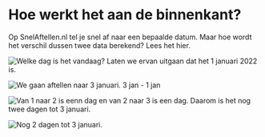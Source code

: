 <script lang="ts">
	import Meta from "$lib/layout/meta.svelte";
</script>

<Meta title="Hoe werkt SnelAftellen.nl aan de binnenkant?" description="Op SnelAftellen.nl tel je snel af naar een bepaalde datum. Maar hoe wordt het verschil dussen twee data berekend? Lees het hier." />

# Hoe werkt het aan de binnenkant?

Op SnelAftellen.nl tel je snel af naar een bepaalde datum. Maar hoe wordt het
verschil dussen twee data berekend? Lees het hier.

![Welke dag is het vandaag? Laten we ervan uitgaan dat het 1 januari 2022 is.](/img/hoe/stap-1.png)

![We gaan aftellen naar 3 januari. 3 jan - 1 jan](/img/hoe/stap-2.png)

![Van 1 naar 2 is eenn dag en van 2 naar 3 is een dag. Daarom is het nog twee dagen tot 3 januari.](/img/hoe/stap-3.png)

![Nog 2 dagen tot 3 januari.](/img/hoe/stap-4.png)

